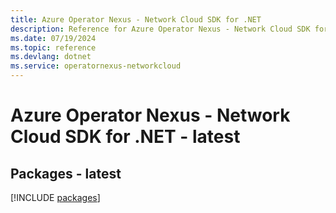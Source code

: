 ```yaml
---
title: Azure Operator Nexus - Network Cloud SDK for .NET
description: Reference for Azure Operator Nexus - Network Cloud SDK for .NET
ms.date: 07/19/2024
ms.topic: reference
ms.devlang: dotnet
ms.service: operatornexus-networkcloud
---
```

# Azure Operator Nexus - Network Cloud SDK for .NET - latest
## Packages - latest
[!INCLUDE [packages](operator-nexus---network-cloud-index.md)]